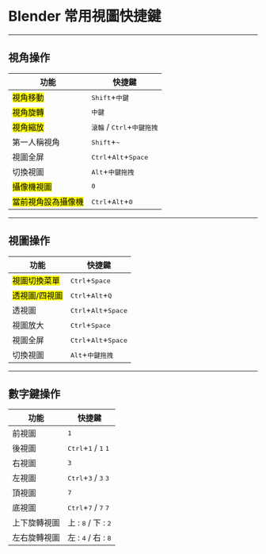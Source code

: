 # Blender 常用視圖快捷鍵

---

## 視角操作

| 功能                            | 快捷鍵                                                |
| ------------------------------- | ----------------------------------------------------- |
| <mark>視角移動</mark>           | <kbd>Shift</kbd>+<kbd>中鍵</kbd>                      |
| <mark>視角旋轉</mark>           | <kbd>中鍵</kbd>                                       |
| <mark>視角縮放</mark>           | <kbd>滾輪</kbd> / <kbd>Ctrl</kbd>+<kbd>中鍵拖拽</kbd> |
| 第一人稱視角                    | <kbd>Shift</kbd>+<kbd>~</kbd>                         |
| 視圖全屏                        | <kbd>Ctrl</kbd>+<kbd>Alt</kbd>+<kbd>Space</kbd>       |
| 切換視圖                        | <kbd>Alt</kbd>+<kbd>中鍵拖拽</kbd>                    |
| <mark>攝像機視圖</mark>         | <kbd>0</kbd>                                          |
| <mark>當前視角設為攝像機</mark> | <kbd>Ctrl</kbd>+<kbd>Alt</kbd>+<kbd>0</kbd>           |

---

## 視圖操作

| 功能                       | 快捷鍵                                          |
| -------------------------- | ----------------------------------------------- |
| <mark>視圖切換菜單</mark>  | <kbd>Ctrl</kbd>+<kbd>Space</kbd>                |
| <mark>透視圖/四視圖</mark> | <kbd>Ctrl</kbd>+<kbd>Alt</kbd>+<kbd>Q</kbd>     |
| 透視圖                     | <kbd>Ctrl</kbd>+<kbd>Alt</kbd>+<kbd>Space</kbd> |
| 視圖放大                   | <kbd>Ctrl</kbd>+<kbd>Space</kbd>                |
| 視圖全屏                   | <kbd>Ctrl</kbd>+<kbd>Alt</kbd>+<kbd>Space</kbd> |
| 切換視圖                   | <kbd>Alt</kbd>+<kbd>中鍵拖拽</kbd>              |

---

## 數字鍵操作

| 功能         | 快捷鍵                                                   |
| ------------ | -------------------------------------------------------- |
| 前視圖       | <kbd>1</kbd>                                             |
| 後視圖       | <kbd>Ctrl</kbd>+<kbd>1</kbd> / <kbd>1</kbd> <kbd>1</kbd> |
| 右視圖       | <kbd>3</kbd>                                             |
| 左視圖       | <kbd>Ctrl</kbd>+<kbd>3</kbd> / <kbd>3</kbd> <kbd>3</kbd> |
| 頂視圖       | <kbd>7</kbd>                                             |
| 底視圖       | <kbd>Ctrl</kbd>+<kbd>7</kbd> / <kbd>7</kbd> <kbd>7</kbd> |
| 上下旋轉視圖 | 上 : <kbd>8</kbd> / 下 : <kbd>2</kbd>                    |
| 左右旋轉視圖 | 左 : <kbd>4</kbd> / 右 : <kbd>8</kbd>                    |
